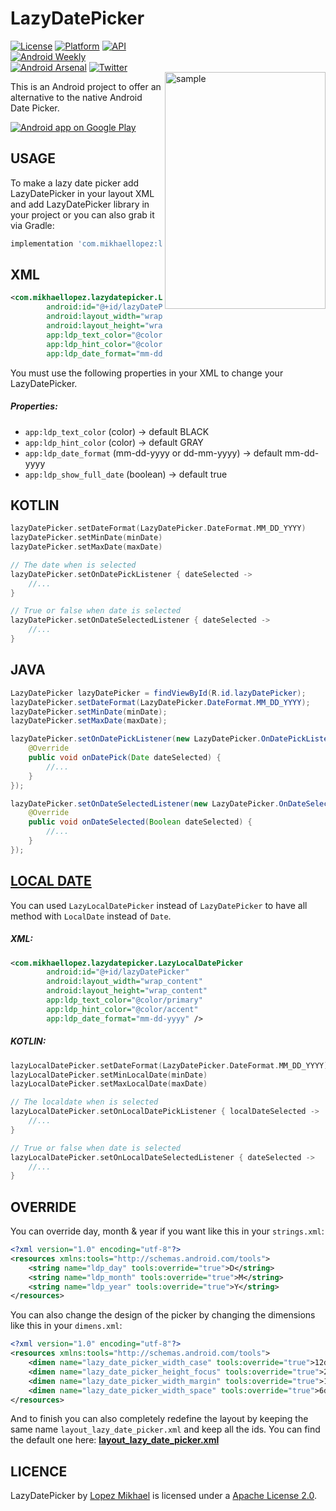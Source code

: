 LazyDatePicker
=================

<img src="/preview/preview_2.gif" alt="sample" title="sample" width="257" height="379" align="right" vspace="50" />

[![License](https://img.shields.io/badge/License-Apache%202.0-blue.svg)](https://opensource.org/licenses/Apache-2.0)
[![Platform](https://img.shields.io/badge/platform-android-green.svg)](http://developer.android.com/index.html)
[![API](https://img.shields.io/badge/API-16%2B-brightgreen.svg?style=flat)](https://android-arsenal.com/api?level=16)
<br>
[![Android Weekly](https://img.shields.io/badge/Android%20Weekly-%23317-orange.svg)](https://androidweekly.net/issues/issue-317)
[![Android Arsenal](https://img.shields.io/badge/Android%20Arsenal-LazyDatePicker-lightgrey.svg?style=flat)](https://android-arsenal.com/details/1/7022)
[![Twitter](https://img.shields.io/badge/Twitter-@LopezMikhael-blue.svg?style=flat)](http://twitter.com/lopezmikhael)

This is an Android project to offer an alternative to the native Android Date Picker.

<a href="https://play.google.com/store/apps/details?id=com.mikhaellopez.lopspower">
  <img alt="Android app on Google Play" src="https://developer.android.com/images/brand/en_app_rgb_wo_45.png" />
</a>

USAGE
-----

To make a lazy date picker add LazyDatePicker in your layout XML and add LazyDatePicker library in your project or you can also grab it via Gradle:

```groovy
implementation 'com.mikhaellopez:lazydatepicker:1.0.2'
```

XML
-----

```xml
<com.mikhaellopez.lazydatepicker.LazyDatePicker
        android:id="@+id/lazyDatePicker"
        android:layout_width="wrap_content"
        android:layout_height="wrap_content"
        app:ldp_text_color="@color/primary"
        app:ldp_hint_color="@color/accent"
        app:ldp_date_format="mm-dd-yyyy" />
```

You must use the following properties in your XML to change your LazyDatePicker.


##### Properties:

* `app:ldp_text_color`      (color)     -> default BLACK
* `app:ldp_hint_color`      (color)     -> default GRAY
* `app:ldp_date_format`     (mm-dd-yyyy or dd-mm-yyyy) -> default mm-dd-yyyy
* `app:ldp_show_full_date`  (boolean)   -> default true

KOTLIN
-----

```kotlin
lazyDatePicker.setDateFormat(LazyDatePicker.DateFormat.MM_DD_YYYY)
lazyDatePicker.setMinDate(minDate)
lazyDatePicker.setMaxDate(maxDate)

// The date when is selected
lazyDatePicker.setOnDatePickListener { dateSelected ->
    //...
}

// True or false when date is selected
lazyDatePicker.setOnDateSelectedListener { dateSelected ->
    //...
}
```

JAVA
-----

```java
LazyDatePicker lazyDatePicker = findViewById(R.id.lazyDatePicker);
lazyDatePicker.setDateFormat(LazyDatePicker.DateFormat.MM_DD_YYYY);
lazyDatePicker.setMinDate(minDate);
lazyDatePicker.setMaxDate(maxDate);

lazyDatePicker.setOnDatePickListener(new LazyDatePicker.OnDatePickListener() {
    @Override
    public void onDatePick(Date dateSelected) {
        //...
    }
});

lazyDatePicker.setOnDateSelectedListener(new LazyDatePicker.OnDateSelectedListener() {
    @Override
    public void onDateSelected(Boolean dateSelected) {
        //...
    }
});
```

[LOCAL DATE](https://github.com/JakeWharton/ThreeTenABP)
-----

You can used `LazyLocalDatePicker` instead of `LazyDatePicker` to have all method with `LocalDate` instead of `Date`.

##### XML:

```xml
<com.mikhaellopez.lazydatepicker.LazyLocalDatePicker
        android:id="@+id/lazyDatePicker"
        android:layout_width="wrap_content"
        android:layout_height="wrap_content"
        app:ldp_text_color="@color/primary"
        app:ldp_hint_color="@color/accent"
        app:ldp_date_format="mm-dd-yyyy" />
```

##### KOTLIN:

```kotlin
lazyLocalDatePicker.setDateFormat(LazyDatePicker.DateFormat.MM_DD_YYYY)
lazyLocalDatePicker.setMinLocalDate(minDate)
lazyLocalDatePicker.setMaxLocalDate(maxDate)

// The localdate when is selected
lazyLocalDatePicker.setOnLocalDatePickListener { localDateSelected ->
    //...
}

// True or false when date is selected
lazyLocalDatePicker.setOnLocalDateSelectedListener { dateSelected ->
    //...
}
```

OVERRIDE
-----

You can override day, month & year if you want like this in your `strings.xml`:

```xml
<?xml version="1.0" encoding="utf-8"?>
<resources xmlns:tools="http://schemas.android.com/tools">
    <string name="ldp_day" tools:override="true">D</string>
    <string name="ldp_month" tools:override="true">M</string>
    <string name="ldp_year" tools:override="true">Y</string>
</resources>
```

You can also change the design of the picker by changing the dimensions like this in your `dimens.xml`:

```xml
<?xml version="1.0" encoding="utf-8"?>
<resources xmlns:tools="http://schemas.android.com/tools">
    <dimen name="lazy_date_picker_width_case" tools:override="true">12dp</dimen>
    <dimen name="lazy_date_picker_height_focus" tools:override="true">2.5dp</dimen>
    <dimen name="lazy_date_picker_width_margin" tools:override="true">1dp</dimen>
    <dimen name="lazy_date_picker_width_space" tools:override="true">6dp</dimen>
</resources>
```

And to finish you can also completely redefine the layout by keeping the same name `layout_lazy_date_picker.xml` and keep all the ids. You can find the default one here: [**layout_lazy_date_picker.xml**](/lazydatepicker/src/main/res/layout/layout_lazy_date_picker.xml)

LICENCE
-----

LazyDatePicker by [Lopez Mikhael](http://mikhaellopez.com/) is licensed under a [Apache License 2.0](http://www.apache.org/licenses/LICENSE-2.0).
